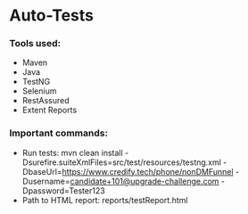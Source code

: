 # Auto-Tests

### Tools used:
* Maven
* Java
* TestNG
* Selenium
* RestAssured
* Extent Reports


### Important commands:
* Run tests: mvn clean install -Dsurefire.suiteXmlFiles=src/test/resources/testng.xml -DbaseUrl=https://www.credify.tech/phone/nonDMFunnel -Dusername=candidate+101@upgrade-challenge.com -Dpassword=Tester123
* Path to HTML report: reports/testReport.html

